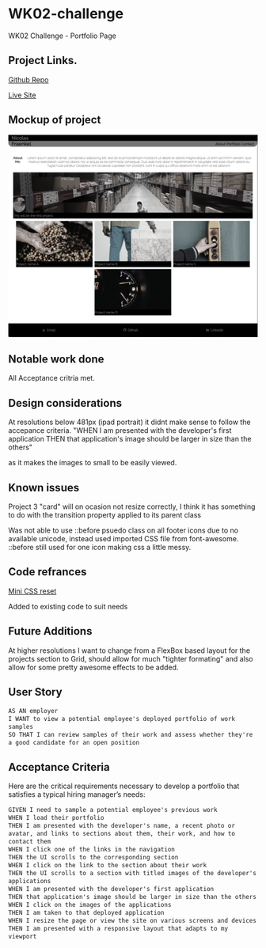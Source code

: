 # WK02-challenge
WK02 Challenge - Portfolio Page


## Project Links.

[Github Repo](https://github.com/Kokkonut/WK02-challenge)

[Live Site](https://kokkonut.github.io/WK02-challenge/)

## Mockup of project

![](./assets/images/project-SS.jpeg)


## Notable work done
All Acceptance critria met.


## Design considerations
At resolutions below 481px (ipad portrait) it didnt make sense to follow the accepance criteria. "WHEN I am presented with the developer's first application
THEN that application's image should be larger in size than the others"

as it makes the images to small to be easily viewed.


## Known issues
Project 3 "card" will on ocasion not resize correctly, I think it has something to do with the transition property applied to its parent class

Was not able to use ::before psuedo class on all footer icons due to no available unicode, instead used imported CSS file from font-awesome. ::before still used for one icon making css a little messy.


## Code refrances

[Mini CSS reset](https://gist.github.com/jgthms/b0b2af4983ebc957bc03f74d5805c160)

Added to existing code to suit needs

## Future Additions

At higher resolutions I want to change from a FlexBox based layout for the projects section to Grid, should allow for much "tighter formating" and also allow for some pretty awesome effects to be added.


## User Story

```
AS AN employer
I WANT to view a potential employee's deployed portfolio of work samples
SO THAT I can review samples of their work and assess whether they're a good candidate for an open position
```


## Acceptance Criteria

Here are the critical requirements necessary to develop a portfolio that satisfies a typical hiring manager’s needs:

```
GIVEN I need to sample a potential employee's previous work
WHEN I load their portfolio
THEN I am presented with the developer's name, a recent photo or avatar, and links to sections about them, their work, and how to contact them
WHEN I click one of the links in the navigation
THEN the UI scrolls to the corresponding section
WHEN I click on the link to the section about their work
THEN the UI scrolls to a section with titled images of the developer's applications
WHEN I am presented with the developer's first application
THEN that application's image should be larger in size than the others
WHEN I click on the images of the applications
THEN I am taken to that deployed application
WHEN I resize the page or view the site on various screens and devices
THEN I am presented with a responsive layout that adapts to my viewport
```



